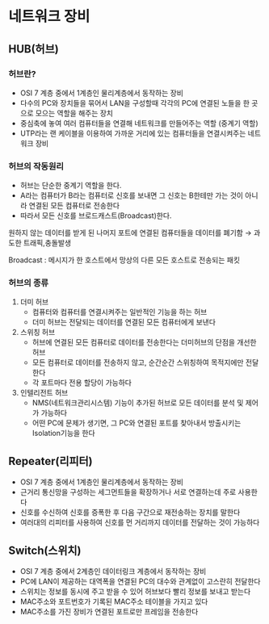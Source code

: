 # **네트워크 장비**

## **HUB(허브)**

### **허브란?**

- OSI 7 계층 중에서 1계층인 물리계층에서 동작하는 장비
- 다수의 PC와 장치들을 묶어서 LAN을 구성할때 각각의 PC에 연결된 노들을 한 곳으로 모으는 역할을 해주는 장치
- 중심축에 놓여 여러 컴퓨터들을 연결해 네트워크를 만들어주는 역할 (중계기 역할)
- UTP라는 랜 케이블을 이용하여 가까운 거리에 있는 컴퓨터들을 연결시켜주는 네트워크 장비

### **허브의 작동원리**

- 허브는 단순한 중계기 역할을 한다.
- A라는 컴퓨터가 B라는 컴퓨터로 신호를 보내면 그 신호는 B한테만 가는 것이 아니라 연결된 모든 컴퓨터로 전송한다
- 따라서 모든 신호를 브로드캐스트(Broadcast)한다.

원하지 않는 데이터를 받게 된 나머지 포트에 연결된 컴퓨터들을 데이터를 폐기함 → 과도한 트래픽,충돌발생

Broadcast : 메시지가 한 호스트에서 망상의 다른 모든 호스트로 전송되는 패킷

### **허브의 종류**

1. 더미 허브
    - 컴퓨터와 컴퓨터를 연결시켜주는 일반적인 기능을 하는 허브
    - 더미 허브는 전달되는 데이터를 연결된 모든 컴퓨터에게 보낸다
2. 스위칭 허브
    - 허브에 연결된 모든 컴퓨터로 데이터를 전송한다는 더미허브의 단점을 개선한 허브
    - 모든 컴퓨터로 데이터를 전송하지 않고, 순간순간 스위칭하여 목적지에만 전달한다
    - 각 포트마다 전용 할당이 가능하다
3. 인텔리전트 허브
    - NMS(네트워크관리시스템) 기능이 추가된 허브로 모든 데이터를 분석 및 제어가 가능하다
    - 어떤 PC에 문제가 생기면, 그 PC와 연결된 포트를 찾아내서 방출시키는 Isolation기능을 한다

## **Repeater(리피터)**

- OSI 7 계층 중에서 1계층인 물리계층에서 동작하는 장비
- 근거리 통신망을 구성하는 세그먼트들을 확장하거나 서로 연결하는데 주로 사용한다
- 신호를 수신하여 신호를 증폭한 후 다음 구간으로 재전송하는 장치를 말한다
- 여러대의 리피터를 사용하여 신호를 먼 거리까지 데이터를 전달하는 것이 가능하다

## **Switch(스위치)**

- OSI 7 계층 중에서 2계층인 데이터링크 계층에서 동작하는 장비
- PC에 LAN이 제공하는 대역폭을 연결된 PC의 대수와 관계없이 고스란히 전달한다
- 스위치는 정보를 동시에 주고 받을 수 있어 허브보다 빨리 정보를 보내고 받는다
- MAC주소와 포트번호가 기록된 MAC주소 테이블을 가지고 있다
- MAC주소를 가진 장비가 연결된 포트로만 프레임을 전송한다